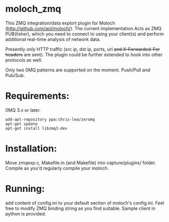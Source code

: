 
moloch_zmq
==========



This ZMQ integration/data explort plugin for Moloch (http://github.com/aol/moloch/). The current implementation
Acts as ZMQ PUB(lisher), which you need to connect to using your client(s) and perform additional real-time analysis
of network data. 

Presently only HTTP traffic (src ip, dst ip, ports, url ~~and X-Forwarded-For headers~~ are sent). The plugin could be further 
extended to hook into other protocols as well.

Only two 0MQ patterns are supported on the moment. Push/Pull and Pub/Sub. 


Requirements:
============
0MQ 3.x or later.

    add-apt-repository ppa:chris-lea/zeromq
    apt-get update
    apt-get install libzmq3-dev

Installation:
=============

Move zmqexp.c, Makefile.in (and Makefile) into capture/plugins/ folder. Compile as you'd regularly compile your moloch.

Running:
=======
add content of config.ini to your default section of moloch's config.ini. Feel free to modify ZMQ binding string as you find suitable.
Sample client in python is provided.

